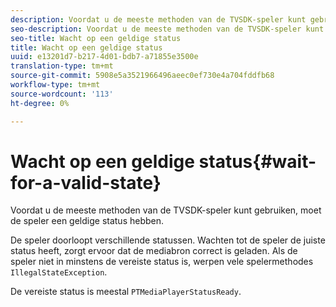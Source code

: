 ```yaml
---
description: Voordat u de meeste methoden van de TVSDK-speler kunt gebruiken, moet de speler een geldige status hebben.
seo-description: Voordat u de meeste methoden van de TVSDK-speler kunt gebruiken, moet de speler een geldige status hebben.
seo-title: Wacht op een geldige status
title: Wacht op een geldige status
uuid: e13201d7-b217-4d01-bdb7-a71855e3500e
translation-type: tm+mt
source-git-commit: 5908e5a3521966496aeec0ef730e4a704fddfb68
workflow-type: tm+mt
source-wordcount: '113'
ht-degree: 0%

---
```



# Wacht op een geldige status{#wait-for-a-valid-state}

Voordat u de meeste methoden van de TVSDK-speler kunt gebruiken, moet de speler een geldige status hebben.

De speler doorloopt verschillende statussen. Wachten tot de speler de juiste status heeft, zorgt ervoor dat de mediabron correct is geladen. Als de speler niet in minstens de vereiste status is, werpen vele spelermethodes `IllegalStateException`.

De vereiste status is meestal `PTMediaPlayerStatusReady`.
